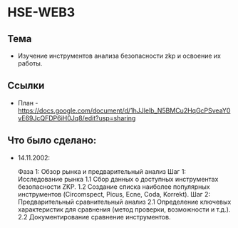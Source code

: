 # HSE-WEB3

## Тема
* Изучение инструментов анализа безопасности zkp и освоение их работы.


## Ссылки
* План - https://docs.google.com/document/d/1hJJlelb_N5BMCu2HqGcPSveaY0vE69JcQFDP6iH0Jq8/edit?usp=sharing


## Что было сделано: 
* 14.11.2002:  

    Фаза 1: Обзор рынка и предварительный анализ
        Шаг 1: Исследование рынка
            1.1 Сбор данных о доступных инструментах безопасности ZKP.
            1.2 Создание списка наиболее популярных инструментов (Circomspect, Picus, Ecne, Coda, Korrekt).
        Шаг 2: Предварительный сравнительный анализ
            2.1 Определение ключевых характеристик для сравнения (метод проверки, возможности и т.д.).
            2.2 Документирование сравнение инструментов.

